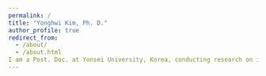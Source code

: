 ```yaml
---
permalink: /
title: "Yonghwi Kim, Ph. D."
author_profile: true
redirect_from: 
  - /about/
  - /about.html
I am a Post. Doc. at Yonsei University, Korea, conducting research on intelligent, machine learning-driven systems and practical low-complexity signal processing algorithms for next-generation wireless networks, with a focus on both the development of advanced communication protocols and physical layer signal processing. Prior to joining the lab, I earned a B.E. from the School of Integrated Technology at Yonsei University with a full scholarship. My research interests include radio resource management (RRM), protocols for PHY/MAC/RRC layer, as well as feasibility studies for emerging concepts such as reconfigurable intelligent surfaces (RIS) and full-duplex (FD) systems. I am a 5-time winner of the Humantech Paper Award and have exhibited prototyping work at IEEE GLOBECOM 3 times. Ad- ditionally, I have collaborated on standardization-related research with industry partners, hold 5 patents including a US patent. I have also published work in several Q1 journals (3 published, 2 under review), with one of my papers ranked in the top 0.4% of the Journal Citation Reports (JCR) as the main author.
---
```

